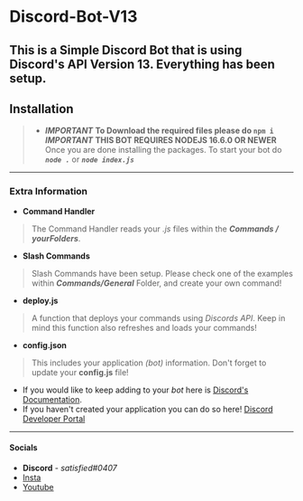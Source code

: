 # Discord-Bot-V13
This is a Simple Discord Bot that is using Discord's API Version 13. Everything has been setup.
-----------------------------------------
## Installation

> * ***IMPORTANT*** **To Download the required files please do ```npm i```**
> ***IMPORTANT*** **THIS BOT REQUIRES NODEJS 16.6.0 OR NEWER**
> Once you are done installing the packages. To start your bot do ***```node .```*** or  ***```node index.js```***
-----------------------------------------
### Extra Information
* **Command Handler** 
> The Command Handler reads your *.js* files within the ***Commands / yourFolders***.

* **Slash Commands**
> Slash Commands have been setup. Please check one of the examples within ***Commands/General*** Folder, and create your own command!

* **deploy.js**
> A function that deploys your commands using *Discords API*. Keep in mind this function also refreshes and loads your commands!

* **config.json**
> This includes your application *(bot)* information. Don't forget to update your **config.js** file!


- If you would like to keep adding to your *bot* here is [Discord's Documentation](https://discord.js.org/#/docs/main/stable/general/welcome).
- If you haven't created your application you can do so here! [Discord Developer Portal](https://discord.com/developers/applications)
-----------------------------------------
#### Socials
* **Discord** - *satisfied#0407*
* [Insta](https://instagram.com/whosgotfrost/)
* [Youtube](https://www.youtube.com/channel/UCxPhDF3FQ8x6WFplFuQGu_g)

